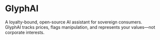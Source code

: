 # GlyphAI
A loyalty-bound, open-source AI assistant for sovereign consumers. GlyphAI tracks prices, flags manipulation, and represents your values—not corporate interests.
